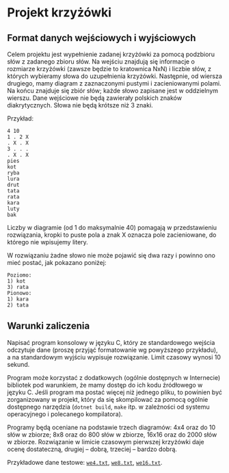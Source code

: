 # Projekt krzyżówki

## Format danych wejściowych i wyjściowych

Celem projektu jest wypełnienie zadanej krzyżówki za pomocą podzbioru słów z zadanego zbioru słów. Na wejściu znajdują się informacje o rozmiarze krzyżówki (zawsze będzie to kratownica NxN) i liczbie słów, z których wybieramy słowa do uzupełnienia krzyżówki. Następnie, od wiersza drugiego, mamy diagram z zaznaczonymi pustymi i zacieniowanymi polami. Na końcu znajduje się zbiór słów; każde słowo zapisane jest w oddzielnym wierszu. Dane wejściowe nie będą zawierały polskich znaków diakrytycznych. Słowa nie będą krótsze niż 3 znaki.

Przykład:
```
4 10
1 . 2 X
. X . X
3 . . .
. X . X
pies
kot
ryba
lura
drut
tata
rata
kara
luty
bak 
```

Liczby w diagramie (od 1 do maksymalnie 40) pomagają w przedstawieniu rozwiązania, kropki to puste pola a znak X oznacza pole zacieniowane, do którego nie wpisujemy litery.

W rozwiązaniu żadne słowo nie może pojawić się dwa razy i powinno ono mieć postać, jak pokazano poniżej:
```
Poziomo:
1) kot
3) rata
Pionowo:
1) kara
2) tata
```

## Warunki zaliczenia

Napisać program konsolowy w języku C, który ze standardowego wejścia odczytuje dane (proszę przyjąć formatowanie wg powyższego przykładu), a na standardowym wyjściu wypisuje rozwiązanie. Limit czasowy wynosi 10 sekund.

Program może korzystać z dodatkowych (ogólnie dostępnych w Internecie) bibliotek pod warunkiem, że mamy dostęp do ich kodu źródłowego w języku C. Jeśli program ma postać więcej niż jednego pliku, to powinien być zorganizowany w projekt, który da się skompilować za pomocą ogólnie dostępnego narzędzia (`dotnet build`, `make` itp. w zależności od systemu operacyjnego i polecanego kompilatora).

Programy będą oceniane na podstawie trzech diagramów: 4x4 oraz do 10 słów w zbiorze; 8x8 oraz do 800 słów w zbiorze, 16x16 oraz do 2000 słów w zbiorze. Rozwiązanie w limicie czasowym pierwszej krzyżówki daje ocenę dostateczną, drugiej – dobrą, trzeciej – bardzo dobrą.

Przykładowe dane testowe: [`we4.txt`](https://w-wieczorek.github.io/cpp1-2/konkurs/we4.txt), [`we8.txt`](https://w-wieczorek.github.io/cpp1-2/konkurs/we8.txt), [`we16.txt`](https://w-wieczorek.github.io/cpp1-2/konkurs/we16.txt). 
